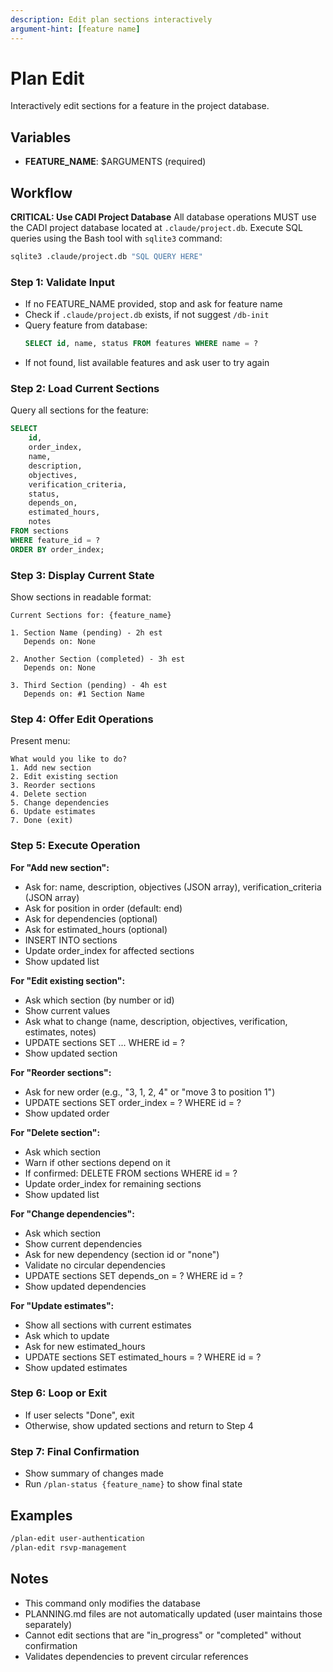 ```yaml
---
description: Edit plan sections interactively
argument-hint: [feature name]
---
```


# Plan Edit

Interactively edit sections for a feature in the project database.

## Variables

- **FEATURE_NAME**: $ARGUMENTS (required)

## Workflow

**CRITICAL: Use CADI Project Database**
All database operations MUST use the CADI project database located at `.claude/project.db`.
Execute SQL queries using the Bash tool with `sqlite3` command:
```bash
sqlite3 .claude/project.db "SQL QUERY HERE"
```

### Step 1: Validate Input
- If no FEATURE_NAME provided, stop and ask for feature name
- Check if `.claude/project.db` exists, if not suggest `/db-init`
- Query feature from database:
  ```sql
  SELECT id, name, status FROM features WHERE name = ?
  ```
- If not found, list available features and ask user to try again

### Step 2: Load Current Sections
Query all sections for the feature:
```sql
SELECT
    id,
    order_index,
    name,
    description,
    objectives,
    verification_criteria,
    status,
    depends_on,
    estimated_hours,
    notes
FROM sections
WHERE feature_id = ?
ORDER BY order_index;
```

### Step 3: Display Current State
Show sections in readable format:
```
Current Sections for: {feature_name}

1. Section Name (pending) - 2h est
   Depends on: None

2. Another Section (completed) - 3h est
   Depends on: None

3. Third Section (pending) - 4h est
   Depends on: #1 Section Name
```

### Step 4: Offer Edit Operations

Present menu:
```
What would you like to do?
1. Add new section
2. Edit existing section
3. Reorder sections
4. Delete section
5. Change dependencies
6. Update estimates
7. Done (exit)
```

### Step 5: Execute Operation

**For "Add new section":**
- Ask for: name, description, objectives (JSON array), verification_criteria (JSON array)
- Ask for position in order (default: end)
- Ask for dependencies (optional)
- Ask for estimated_hours (optional)
- INSERT INTO sections
- Update order_index for affected sections
- Show updated list

**For "Edit existing section":**
- Ask which section (by number or id)
- Show current values
- Ask what to change (name, description, objectives, verification, estimates, notes)
- UPDATE sections SET ... WHERE id = ?
- Show updated section

**For "Reorder sections":**
- Ask for new order (e.g., "3, 1, 2, 4" or "move 3 to position 1")
- UPDATE sections SET order_index = ? WHERE id = ?
- Show updated order

**For "Delete section":**
- Ask which section
- Warn if other sections depend on it
- If confirmed: DELETE FROM sections WHERE id = ?
- Update order_index for remaining sections
- Show updated list

**For "Change dependencies":**
- Ask which section
- Show current dependencies
- Ask for new dependency (section id or "none")
- Validate no circular dependencies
- UPDATE sections SET depends_on = ? WHERE id = ?
- Show updated dependencies

**For "Update estimates":**
- Show all sections with current estimates
- Ask which to update
- Ask for new estimated_hours
- UPDATE sections SET estimated_hours = ? WHERE id = ?
- Show updated estimates

### Step 6: Loop or Exit
- If user selects "Done", exit
- Otherwise, show updated sections and return to Step 4

### Step 7: Final Confirmation
- Show summary of changes made
- Run `/plan-status {feature_name}` to show final state

## Examples

```bash
/plan-edit user-authentication
/plan-edit rsvp-management
```

## Notes

- This command only modifies the database
- PLANNING.md files are not automatically updated (user maintains those separately)
- Cannot edit sections that are "in_progress" or "completed" without confirmation
- Validates dependencies to prevent circular references
